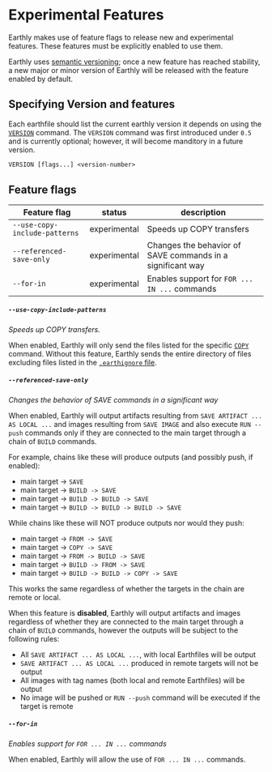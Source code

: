 # Experimental Features

Earthly makes use of feature flags to release new and experimental features.
These features must be explicitly enabled to use them.

Earthly uses [semantic versioning](http://semver.org/); once a new feature
has reached stability, a new major or minor version of Earthly will be released with
the feature enabled by default.

## Specifying Version and features

Each earthfile should list the current earthly version it depends on using the [`VERSION`](../earthfile/earthfile.md#version) command.
The `VERSION` command was first introduced under `0.5` and is currently optional; however, it will become manditory in a future version.

```Dockerfile
VERSION [flags...] <version-number>
```

## Feature flags

| Feature flag | status | description |
| --- | --- | --- |
| `--use-copy-include-patterns` | experimental | Speeds up COPY transfers |
| `--referenced-save-only` | experimental | Changes the behavior of SAVE commands in a significant way |
| `--for-in` | experimental | Enables support for `FOR ... IN ...` commands |

##### `--use-copy-include-patterns`

*Speeds up COPY transfers.*

When enabled, Earthly will only send the files listed for the specific [`COPY`](../earthfile/earthfile.md#copy) command.
Without this feature, Earthly sends the entire directory of files excluding files listed in the [`.earthignore` file](../earthfile/earthignore.md).

##### `--referenced-save-only`

*Changes the behavior of SAVE commands in a significant way*

When enabled, Earthly will output artifacts resulting from `SAVE ARTIFACT ... AS LOCAL ...` and images resulting from `SAVE IMAGE` and also execute `RUN --push` commands only if they are connected to the main target through a chain of `BUILD` commands.

For example, chains like these will produce outputs (and possibly push, if enabled):

* main target -> `SAVE`
* main target -> `BUILD -> SAVE`
* main target -> `BUILD -> BUILD -> SAVE`
* main target -> `BUILD -> BUILD -> BUILD -> SAVE`

While chains like these will NOT produce outputs nor would they push:

* main target -> `FROM -> SAVE`
* main target -> `COPY -> SAVE`
* main target -> `FROM -> BUILD -> SAVE`
* main target -> `BUILD -> FROM -> SAVE`
* main target -> `BUILD -> BUILD -> COPY -> SAVE`

This works the same regardless of whether the targets in the chain are remote or local.

When this feature is **disabled**, Earthly will output artifacts and images regardless of whether they are connected to the main target through a chain of `BUILD` commands, however the outputs will be subject to the following rules:

* All `SAVE ARTIFACT ... AS LOCAL ...`, with local Earthfiles will be output
* `SAVE ARTIFACT ... AS LOCAL ...` produced in remote targets will not be output
* All images with tag names (both local and remote Earthfiles) will be output
* No image will be pushed or `RUN --push` command will be executed if the target is remote

##### `--for-in`

*Enables support for `FOR ... IN ...` commands*

When enabled, Earthly will allow the use of `FOR ... IN ...` commands.

